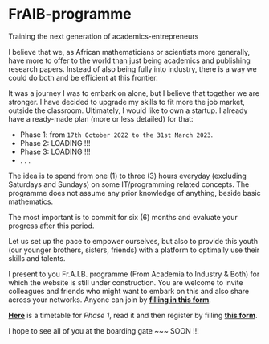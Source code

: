 # FrAIB-programme
Training the next generation of academics-entrepreneurs




I believe that we, as African mathematicians or scientists more generally, have more to offer to the world than just being academics and publishing research papers. Instead of also being fully into industry, there is a way we could do both and be efficient at this frontier.

It was a journey I was to embark on alone, but I believe that together we are stronger. I have decided to upgrade my skills to fit more the job market, outside the classroom. Ultimately, I would like to own a startup. I already have a ready-made plan (more or less detailed) for that: 

- Phase 1: from `17th October 2022 to the 31st March 2023`.
- Phase 2: LOADING !!!
- Phase 3: LOADING !!!
- . . .

The idea is to spend from one (1) to three (3) hours everyday (excluding Saturdays and Sundays) on some IT/programming related concepts. The programme does not assume any prior knowledge of anything, beside basic mathematics.

The most important is to commit for six (6) months and evaluate your progress after this period.

Let us set up the pace to empower ourselves, but also to provide this youth (our younger brothers, sisters, friends) with a platform to optimally use their skills and talents. 

I present to you Fr.A.I.B. programme (From Academia to Industry & Both) for which the website is still under construction. You are welcome to invite colleagues and friends who might want to embark on this and also share across your networks. Anyone can join by [**filling in this form**](https://forms.gle/o5PZsXxiVCUKyuTD8).


[**Here**](https://github.com/gabayae/FrAIB-programme/blob/main/Plan-Phase1-FrAIB-google.pdf) is a timetable for *Phase 1*, read it and then register by filling [**this form**](https://forms.gle/o5PZsXxiVCUKyuTD8).

I hope to see all of you at the boarding gate ~~~ SOON !!!









 
